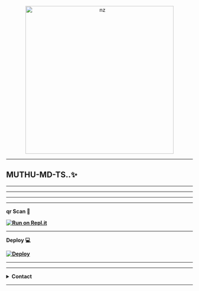 <p align="center">
<img src="https://i.ibb.co/WGGxrdZ/TS.jpg" alt="nz" width="400"/>
</p>


----

## MUTHU-MD-TS..✨



----






----


---- 


---- 




<b>qr Scan 🔎 

[![Run on Repl.it](https://repl.it/badge/github/quiec/whatsAlfa)](https://replit.com/@Thusitmk/MUTHU-MD-1?v=1)





---- 




<b>Deploy 💻


[![Deploy](https://www.herokucdn.com/deploy/button.svg)](https://heroku.com/deploy)






----



----

<!-- Contact Owner -->
<b><details><summary>Contact</summary></b>

*  ```Connect With Me```
<p align="center">
<a href="https://wa.me/94789166455">
</a><br>
</p>

</details>

</details><hr>


